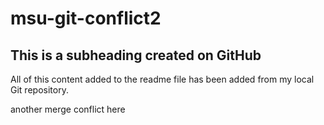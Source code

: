 # msu-git-conflict2

## This is a subheading created on GitHub

All of this content added to the readme file has been added from my local Git repository.

another merge conflict here